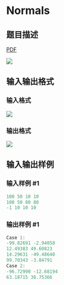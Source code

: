# Normals

## 题目描述

[problemUrl]: https://uva.onlinejudge.org/index.php?option=com_onlinejudge&Itemid=8&category=18&page=show_problem&problem=1572

[PDF](https://uva.onlinejudge.org/external/106/p10631.pdf)

![](https://cdn.luogu.com.cn/upload/vjudge_pic/UVA10631/15ae306f4c53c8880088f3866b1197fc171ca0d1.png)

## 输入输出格式

### 输入格式

![](https://cdn.luogu.com.cn/upload/vjudge_pic/UVA10631/47a3a9590f5a0cbb13453f1edcfc183f505f1bab.png)

### 输出格式

![](https://cdn.luogu.com.cn/upload/vjudge_pic/UVA10631/4e64e1957afe6b4a033f9f409bd60057cbe6024b.png)

## 输入输出样例

### 输入样例 #1

```cpp
100 50 10 10
100 50 80 80
-1 10 10 10
```


### 输出样例 #1

```cpp
Case 1:
-99.82691 -2.94058
12.49383 49.60823
14.29631 -49.48640
99.70343 -3.84791
Case 2:
-96.72990 -12.68194
63.18715 38.75366
```


